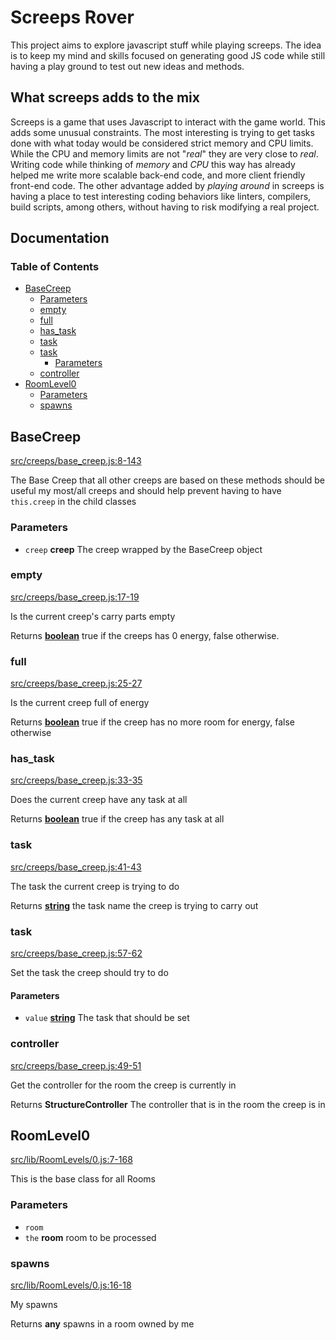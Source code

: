 # Screeps Rover

This project aims to explore javascript stuff while playing screeps. The idea is
to keep my mind and skills focused on generating good JS code while still having
a play ground to test out new ideas and methods.

## What screeps adds to the mix

Screeps is a game that uses Javascript to interact with the game world. This
adds some unusual constraints. The most interesting is trying to get tasks done
with what today would be considered strict memory and CPU limits. While the CPU
and memory limits are not "_real_" they are very close to _real_. Writing code
while thinking of _memory_ and _CPU_ this way has already helped me write more
scalable back-end code, and more client friendly front-end code. The other
advantage added by _playing around_ in screeps is having a place to test
interesting coding behaviors like linters, compilers, build scripts, among
others, without having to risk modifying a real project.

## Documentation
<!-- Generated by documentation.js. Update this documentation by updating the source code. -->

### Table of Contents

*   [BaseCreep][1]
    *   [Parameters][2]
    *   [empty][3]
    *   [full][4]
    *   [has\_task][5]
    *   [task][6]
    *   [task][7]
        *   [Parameters][8]
    *   [controller][9]
*   [RoomLevel0][10]
    *   [Parameters][11]
    *   [spawns][12]

## BaseCreep

[src/creeps/base\_creep.js:8-143][13]

The Base Creep that all other creeps are based on
these methods should be useful my most/all creeps and should
help prevent having to have `this.creep` in the child classes

### Parameters

*   `creep` **creep** The creep wrapped by the BaseCreep object

### empty

[src/creeps/base\_creep.js:17-19][14]

Is the current creep's carry parts empty

Returns **[boolean][15]** true if the creeps has 0 energy, false otherwise.

### full

[src/creeps/base\_creep.js:25-27][16]

Is the current creep full of energy

Returns **[boolean][15]** true if the creep has no more room for energy, false otherwise

### has\_task

[src/creeps/base\_creep.js:33-35][17]

Does the current creep have any task at all

Returns **[boolean][15]** true if the creep has any task at all

### task

[src/creeps/base\_creep.js:41-43][18]

The task the current creep is trying to do

Returns **[string][19]** the task name the creep is trying to carry out

### task

[src/creeps/base\_creep.js:57-62][20]

Set the task the creep should try to do

#### Parameters

*   `value` **[string][19]** The task that should be set

### controller

[src/creeps/base\_creep.js:49-51][21]

Get the controller for the room the creep is currently in

Returns **StructureController** The controller that is in the room the creep is in

## RoomLevel0

[src/lib/RoomLevels/0.js:7-168][22]

This is the base class for all Rooms

### Parameters

*   `room` &#x20;
*   `the` **room** room to be processed

### spawns

[src/lib/RoomLevels/0.js:16-18][23]

My spawns

Returns **any** spawns in a room owned by me

[1]: #basecreep

[2]: #parameters

[3]: #empty

[4]: #full

[5]: #has_task

[6]: #task

[7]: #task-1

[8]: #parameters-1

[9]: #controller

[10]: #roomlevel0

[11]: #parameters-2

[12]: #spawns

[13]: https://github.com/coteyr/screeps-rover/blob/bd538a46b3a86229d86d2274551f25c17ad60eb7/src/creeps/base_creep.js#L8-L143 "Source code on GitHub"

[14]: https://github.com/coteyr/screeps-rover/blob/bd538a46b3a86229d86d2274551f25c17ad60eb7/src/creeps/base_creep.js#L17-L19 "Source code on GitHub"

[15]: https://developer.mozilla.org/docs/Web/JavaScript/Reference/Global_Objects/Boolean

[16]: https://github.com/coteyr/screeps-rover/blob/bd538a46b3a86229d86d2274551f25c17ad60eb7/src/creeps/base_creep.js#L25-L27 "Source code on GitHub"

[17]: https://github.com/coteyr/screeps-rover/blob/bd538a46b3a86229d86d2274551f25c17ad60eb7/src/creeps/base_creep.js#L33-L35 "Source code on GitHub"

[18]: https://github.com/coteyr/screeps-rover/blob/bd538a46b3a86229d86d2274551f25c17ad60eb7/src/creeps/base_creep.js#L41-L43 "Source code on GitHub"

[19]: https://developer.mozilla.org/docs/Web/JavaScript/Reference/Global_Objects/String

[20]: https://github.com/coteyr/screeps-rover/blob/bd538a46b3a86229d86d2274551f25c17ad60eb7/src/creeps/base_creep.js#L57-L62 "Source code on GitHub"

[21]: https://github.com/coteyr/screeps-rover/blob/bd538a46b3a86229d86d2274551f25c17ad60eb7/src/creeps/base_creep.js#L49-L51 "Source code on GitHub"

[22]: https://github.com/coteyr/screeps-rover/blob/bd538a46b3a86229d86d2274551f25c17ad60eb7/src/lib/RoomLevels/0.js#L7-L168 "Source code on GitHub"

[23]: https://github.com/coteyr/screeps-rover/blob/bd538a46b3a86229d86d2274551f25c17ad60eb7/src/lib/RoomLevels/0.js#L16-L18 "Source code on GitHub"
